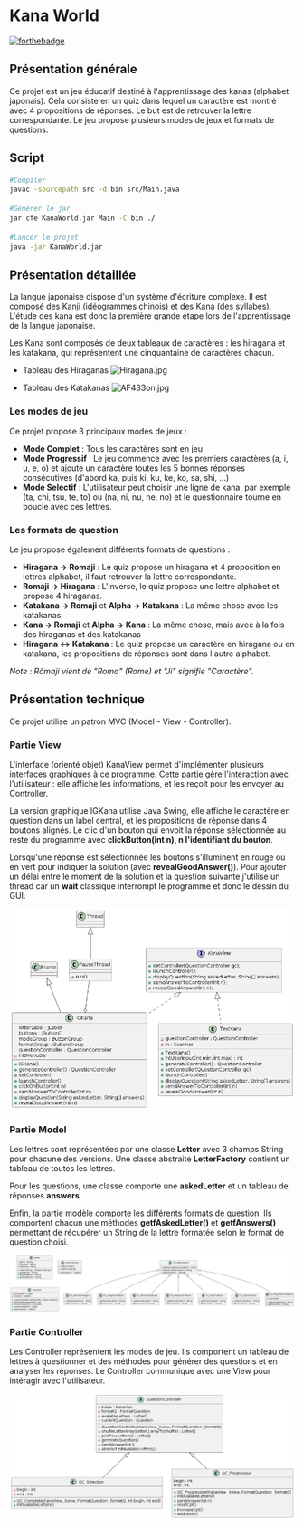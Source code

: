# Kana World

[![forthebadge](https://forthebadge.com/images/badges/made-with-java.svg)](https://forthebadge.com)

## Présentation générale 
Ce projet est un jeu éducatif destiné à l'apprentissage des kanas (alphabet japonais). Cela consiste en un quiz dans lequel un caractère est montré avec 4 propositions de réponses. Le but est de retrouver la lettre correspondante. Le jeu propose plusieurs modes de jeux et formats de questions.  

## Script  

```bash
#Compiler
javac -sourcepath src -d bin src/Main.java 

#Générer le jar
jar cfe KanaWorld.jar Main -C bin ./

#Lancer le projet
java -jar KanaWorld.jar 
``` 

## Présentation détaillée
La langue japonaise dispose d'un système d'écriture complexe. Il est composé des Kanji (idéogrammes chinois) et des Kana (des syllabes). L'étude des kana est donc la première grande étape lors de l'apprentissage de la langue japonaise.

Les Kana sont composés de deux tableaux de caractères : les hiragana et les katakana, qui représentent une cinquantaine de caractères chacun.

- Tableau des Hiraganas
![Hiragana.jpg](https://steemitimages.com/DQmbSoeh6Y3ftw7jacSSckEM2sky8jf9snc5ccAqYRjBsBx/Hiragana.jpg)

- Tableau des Katakanas
![AF433on.jpg](https://steemitimages.com/DQmQpEzeM5X6GXCaxjxcyRFtcnb1BabSD9mQ7LKWVDj2Gxp/AF433on.jpg)

### Les modes de jeu

Ce projet propose 3 principaux modes de jeux : 
- **Mode Complet** : Tous les caractères sont en jeu
- **Mode Progressif** : Le jeu commence avec les premiers caractères (a, i, u, e, o) et ajoute un caractère toutes les 5 bonnes réponses consécutives (d'abord ka, puis ki, ku, ke, ko, sa, shi, ...) 
- **Mode Selectif** : L'utilisateur peut choisir une ligne de kana, par exemple (ta, chi, tsu, te, to) ou (na, ni, nu, ne, no) et le questionnaire tourne en boucle avec ces lettres.

### Les formats de question

Le jeu propose également différents formats de questions : 
- **Hiragana -> Romaji** : Le quiz propose un hiragana et 4 proposition en lettres alphabet, il faut retrouver la lettre correspondante.
- **Romaji -> Hiragana** : L'inverse, le quiz propose une lettre alphabet et propose 4 hiraganas.
- **Katakana -> Romaji** et **Alpha -> Katakana** : La même chose avec les katakanas
- **Kana -> Romaji** et **Alpha -> Kana** : La même chose, mais avec à la fois des hiraganas et des katakanas
- **Hiragana <-> Katakana** : Le quiz propose un caractère en hiragana ou en katakana, les propositions de réponses sont dans l'autre alphabet.

*Note : Rômaji vient de "Roma" (Rome) et "Ji" signifie "Caractère".*

## Présentation technique

Ce projet utilise un patron MVC (Model - View - Controller).

### Partie View

 L'interface (orienté objet) KanaView permet d'implémenter plusieurs interfaces graphiques à ce programme. Cette partie gère l'interaction avec l'utilisateur : elle affiche les informations, et les reçoit pour les envoyer au Controller.

La version graphique IGKana utilise Java Swing, elle affiche le caractère en question dans un label central, et les propositions de réponse dans 4 boutons alignés. Le clic d'un bouton qui envoit la réponse sélectionnée au reste du programme avec **clickButton(int n), n l'identifiant du bouton**. 

Lorsqu'une réponse est sélectionnée les boutons s'illuminent en rouge ou en vert pour indiquer la solution (avec **revealGoodAnswer()**). Pour ajouter un délai entre le moment de la solution et la question suivante j'utilise un thread car un **wait** classique interrompt le programme et donc le dessin du GUI. 

![View UML](./uml/View.png)

### Partie Model

Les lettres sont représentées par une classe **Letter** avec 3 champs String pour chacune des versions. Une classe abstraite **LetterFactory** contient un tableau de toutes les lettres. 

Pour les questions, une classe comporte une **askedLetter** et un tableau de réponses **answers**.

Enfin, la partie modèle comporte les différents formats de question. Ils comportent chacun une méthodes **getfAskedLetter()** et **getfAnswers()** permettant de récupérer un String de la lettre formatée selon le format de question choisi.

![Model UML](./uml/Model.png)

### Partie Controller

Les Controller représentent les modes de jeu. Ils comportent un tableau de lettres à questionner et des méthodes pour générer des questions et en analyser les réponses. Le Controller communique avec une View pour intéragir avec l'utilisateur. 

![Controller UML](./uml/Controller.png)
